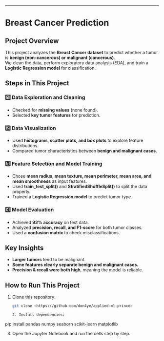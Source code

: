---

# Breast Cancer Prediction  

## Project Overview  
This project analyzes the **Breast Cancer dataset** to predict whether a tumor is **benign (non-cancerous) or malignant (cancerous)**.  
We clean the data, perform exploratory data analysis (EDA), and train a **Logistic Regression model** for classification.  

## Steps in This Project  

### **1️⃣ Data Exploration and Cleaning**  
- Checked for **missing values** (none found).  
- Selected **key tumor features** for prediction.  

### **2️⃣ Data Visualization**  
- Used **histograms, scatter plots, and box plots** to explore feature distributions.  
- Compared tumor characteristics between **benign and malignant cases**.  

### **3️⃣ Feature Selection and Model Training**  
- Chose **mean radius, mean texture, mean perimeter, mean area, and mean smoothness** as input features.  
- Used **train_test_split()** and **StratifiedShuffleSplit()** to split the data properly.  
- Trained a **Logistic Regression model** to predict tumor type.  

### **4️⃣ Model Evaluation**  
- Achieved **93% accuracy** on test data.  
- Analyzed **precision, recall, and F1-score** for both tumor classes.  
- Used a **confusion matrix** to check misclassifications.  

## Key Insights  
- **Larger tumors** tend to be malignant.  
- **Some features clearly separate benign and malignant cases.**  
- **Precision & recall were both high**, meaning the model is reliable.  

## How to Run This Project  
1. Clone this repository:  
   ```bash
   git clone <https://github.com/don4ye/applied-ml-prince>

   2. Install dependencies:
pip install pandas numpy seaborn scikit-learn matplotlib  

3. Open the Jupyter Notebook and run the cells step by step.

  
